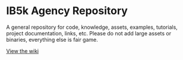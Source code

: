 # IB5k Agency Repository

A general repository for code, knowledge, assets, examples, tutorials, project documentation, links, etc. Please do not add large assets or binaries, everything else is fair game.

[View the wiki](https://github.com/IB5k/agency/wiki)
